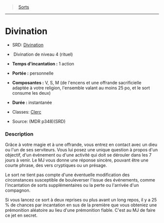 ﻿---
!SpellHD
Level: 4
Type: Divination
Ritual: rituel
CastingTime: 1 action
Range: personnelle
Components: V, S, M (de l'encens et une offrande sacrificielle adaptée à votre religion, l'ensemble valant au moins 25 po, et le sort consume les deux)
Duration: instantanée
Classes: '[Clerc](hd_cleric.md)'
Id: spells_hd.md#divination
ParentLink: spells_hd.md#sorts
Name: Divination
ParentName: Sorts
NameLevel: 1
AltName: '[Divination](srd_spells_divination.md)'
Source: (MDR p348)(SRD)
---
> [Sorts](hd_spells.md)

---

# Divination

- SRD: [Divination](srd_spells_divination.md)

-  Divination de niveau 4 (rituel)

- **Temps d'incantation :** 1 action

- **Portée :** personnelle

- **Composantes :** V, S, M (de l'encens et une offrande sacrificielle adaptée à votre religion, l'ensemble valant au moins 25 po, et le sort consume les deux)

- **Durée :** instantanée

- Classes: [Clerc](hd_cleric.md)

- Source: (MDR p348)(SRD)

### Description

Grâce à votre magie et à une offrande, vous entrez en contact avec un dieu ou l'un de ses serviteurs. Vous lui posez une unique question à propos d'un objectif, d'un événement ou d'une activité qui doit se dérouler dans les 7 jours à venir. Le MJ vous donne une réponse sincère, pouvant être une courte phrase, des vers cryptiques ou un présage.

Le sort ne tient pas compte d'une éventuelle modification des circonstances susceptible de bouleverser l'issue des événements, comme l'incantation de sorts supplémentaires ou la perte ou l'arrivée d'un compagnon.

Si vous lancez ce sort à deux reprises ou plus avant un long repos, il y a 25 % de chances par incantation en sus de la première que vous obteniez une prémonition aléatoire au lieu d'une prémonition fiable. C'est au MJ de faire ce jet en secret.

